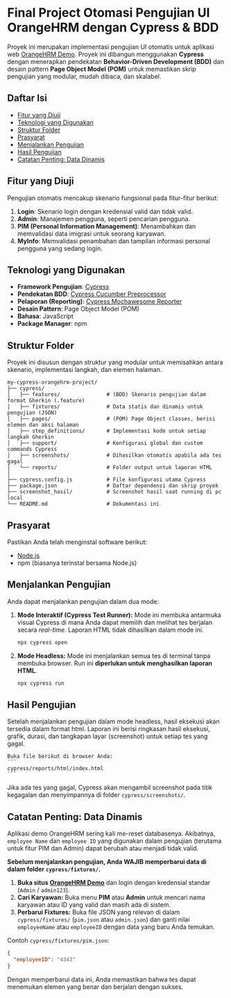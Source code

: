 # Final Project Otomasi Pengujian UI OrangeHRM dengan Cypress & BDD

Proyek ini merupakan implementasi pengujian UI otomatis untuk aplikasi web [OrangeHRM Demo](https://opensource-demo.orangehrmlive.com/). Proyek ini dibangun menggunakan **Cypress** dengan menerapkan pendekatan **Behavior-Driven Development (BDD)** dan desain pattern **Page Object Model (POM)** untuk memastikan skrip pengujian yang modular, mudah dibaca, dan skalabel.

## Daftar Isi

- [Fitur yang Diuji](#fitur-yang-diuji)
- [Teknologi yang Digunakan](#teknologi-yang-digunakan)
- [Struktur Folder](#struktur-folder)
- [Prasyarat](#prasyarat)
- [Menjalankan Pengujian](#menjalankan-pengujian)
- [Hasil Pengujian](#hasil-pengujian)
- [Catatan Penting: Data Dinamis](#catatan-penting-data-dinamis)

## Fitur yang Diuji

Pengujian otomatis mencakup skenario fungsional pada fitur-fitur berikut:
1.  **Login**: Skenario login dengan kredensial valid dan tidak valid.
2.  **Admin**: Manajemen pengguna, seperti pencarian pengguna.
3.  **PIM (Personal Information Management)**: Menambahkan dan memvalidasi data imigrasi untuk seorang karyawan.
4.  **MyInfo**: Memvalidasi penambahan dan tampilan informasi personal pengguna yang sedang login.

## Teknologi yang Digunakan

-   **Framework Pengujian**: [Cypress](https://www.cypress.io/)
-   **Pendekatan BDD**: [Cypress Cucumber Preprocessor](https://github.com/badeball/cypress-cucumber-preprocessor)
-   **Pelaporan (Reporting)**: [Cypress Mochawesome Reporter](https://www.npmjs.com/package/cypress-mochawesome-reporter)
-   **Desain Pattern**: Page Object Model (POM)
-   **Bahasa**: JavaScript
-   **Package Manager**: npm

## Struktur Folder

Proyek ini disusun dengan struktur yang modular untuk memisahkan antara skenario, implementasi langkah, dan elemen halaman.

```
my-cypress-orangehrm-project/
├── cypress/
│   ├── features/               # (BDD) Skenario pengujian dalam format Gherkin (.feature)
│   ├── fixtures/               # Data statis dan dinamis untuk pengujian (JSON)
│   ├── pages/                  # (POM) Page Object classes, berisi elemen dan aksi halaman
│   ├── step_definitions/       # Implementasi kode untuk setiap langkah Gherkin
│   ├── support/                # Konfigurasi global dan custom commands Cypress
│   ├── screenshots/            # Dihasilkan otomatis apabila ada tes gagal              
│   └── reports/                # Folder output untuk laporan HTML
│
├── cypress.config.js           # File konfigurasi utama Cypress
├── package.json                # Daftar dependensi dan skrip proyek
├── screenshot_hasil/           # Screenshot hasil saat running di pc local
└── README.md                   # Dokumentasi ini
```

## Prasyarat

Pastikan Anda telah menginstal software berikut:
-   [Node.js](https://nodejs.org/en/)
-   npm (biasanya terinstal bersama Node.js)

## Menjalankan Pengujian

Anda dapat menjalankan pengujian dalam dua mode:

1.  **Mode Interaktif (Cypress Test Runner):**
    Mode ini membuka antarmuka visual Cypress di mana Anda dapat memilih dan melihat tes berjalan secara *real-time*. Laporan HTML tidak dihasilkan dalam mode ini.
    ```bash
    npx cypress open
    ```

2.  **Mode Headless:**
    Mode ini menjalankan semua tes di terminal tanpa membuka browser. Run ini **diperlukan untuk menghasilkan laporan HTML**.
    ```bash
    npx cypress run
    ```

## Hasil Pengujian

Setelah menjalankan pengujian dalam mode headless, hasil eksekusi akan tersedia dalam format html. Laporan ini berisi ringkasan hasil eksekusi, grafik, durasi, dan tangkapan layar (screenshot) untuk setiap tes yang gagal.
    
    Buka file berikut di browser Anda:
    ```
    cypress/reports/html/index.html
    ```

Jika ada tes yang gagal, Cypress akan mengambil screenshot pada titik kegagalan dan menyimpannya di folder `cypress/screenshots/`.

## Catatan Penting: Data Dinamis

Aplikasi demo OrangeHRM sering kali me-reset databasenya. Akibatnya, `employee Name` dan `employee ID` yang digunakan dalam pengujian (terutama untuk fitur PIM dan Admin) dapat berubah atau menjadi tidak valid.

**Sebelum menjalankan pengujian, Anda WAJIB memperbarui data di dalam folder `cypress/fixtures/`.**

1.  **Buka situs [OrangeHRM Demo](https://opensource-demo.orangehrmlive.com/)** dan login dengan kredensial standar (`Admin` / `admin123`).
2.  **Cari Karyawan:** Buka menu **PIM** atau **Admin** untuk mencari nama karyawan atau ID yang valid dan masih ada di sistem.
3.  **Perbarui Fixtures:** Buka file JSON yang relevan di dalam `cypress/fixtures/` (`pim.json` atau `admin.json`) dan ganti nilai `employeeName` atau `employeeID` dengan data yang baru Anda temukan.

Contoh `cypress/fixtures/pim.json`:
```json
{
  "employeeID": "4343"
}
```

Dengan memperbarui data ini, Anda memastikan bahwa tes dapat menemukan elemen yang benar dan berjalan dengan sukses.
